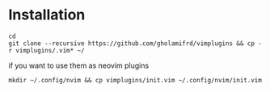 # Installation
```
cd
git clone --recursive https://github.com/gholamifrd/vimplugins && cp -r vimplugins/.vim* ~/
```
if you want to use them as neovim plugins
```
mkdir ~/.config/nvim && cp vimplugins/init.vim ~/.config/nvim/init.vim
```

